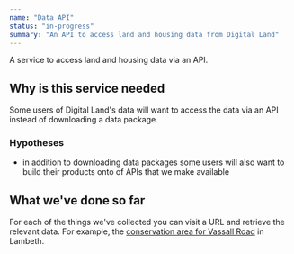 ```yaml
---
name: "Data API"
status: "in-progress"
summary: "An API to access land and housing data from Digital Land"
---
```


A service to access land and housing data via an API.

## Why is this service needed

Some users of Digital Land's data will want to access the data via an API instead of downloading a data package.

### Hypotheses

* in addition to downloading data packages some users will also want to build their products onto of APIs that we make available

## What we've done so far

For each of the things we've collected you can visit a URL and retrieve the relevant data. For example, the [conservation area for Vassall Road](https://digital-land.github.io/conservation-area/local-authority-eng/LBH/CA7/geometry.geojson) in Lambeth.
